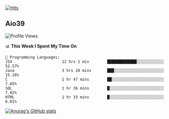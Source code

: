 [![Hits](https://hits.seeyoufarm.com/api/count/incr/badge.svg?url=https%3A%2F%2Fgithub.com%2Faio39&count_bg=%2339C5BB&title_bg=%23555555&icon=&icon_color=%23E7E7E7&title=hits&edge_flat=false)](https://hits.seeyoufarm.com)

## Aio39

<!--START_SECTION:waka-->
![Profile Views](http://img.shields.io/badge/Profile%20Views-0-blue)

📊 **This Week I Spent My Time On** 

```text
💬 Programming Languages: 
JSX                      12 hrs 1 min        █████████████░░░░░░░░░░░░   52.57% 
Java                     3 hrs 28 mins       ███░░░░░░░░░░░░░░░░░░░░░░   15.16% 
C                        1 hr 47 mins        ██░░░░░░░░░░░░░░░░░░░░░░░   7.85% 
SQL                      1 hr 36 mins        █░░░░░░░░░░░░░░░░░░░░░░░░   7.02% 
HTML                     1 hr 33 mins        █░░░░░░░░░░░░░░░░░░░░░░░░   6.81%

```


<!--END_SECTION:waka-->
[![Anurag's GitHub stats](https://github-readme-stats.vercel.app/api?username=aio39)](https://github.com/anuraghazra/github-readme-stats)

<!--
**aio39/aio39** is a ✨ _special_ ✨ repository because its `README.md` (this file) appears on your GitHub profile.

Here are some ideas to get you started:

- 🔭 I’m currently working on ...
- 🌱 I’m currently learning ...
- 👯 I’m looking to collaborate on ...
- 🤔 I’m looking for help with ...
- 💬 Ask me about ...
- 📫 How to reach me: ...
- 😄 Pronouns: ...
- ⚡ Fun fact: ...
-->
